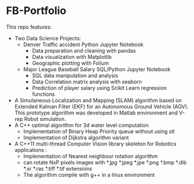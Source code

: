 # FB-Portfolio

This repo features:
* Two Data Science Projects:
  * Denver Traffic accident Python Jupyter Notebook 
    * Data preparation and cleaning with pandas
    * Data visualization with Matplotlib
    * Geographic plotting with Folium
  * Major League Baseball Salary SQL/Python Jupyter Notebook
    * SQL data manipulation and analysis
    * Data Correlation matrix analysis with seaborn
    * Prediction of player salary using Scikit Learn regression functions
* A Simulaneous Localization and Mapping (SLAM) algorithm based on Extended Kalman Filter (EKF) for an Autonomous Ground Vehicle (AGV). This prototype algorithm was developed in Matlab environment and V-rep Robot simulation.
* A C++ optimal algorithm for 3d water level computation
  * Implementation of Binary Heap Priority queue without using stl
  * Implementation of Dijkstra algorithm variant
* A C++11 multi-thread Computer Vision library skeleton for Robotics applications :
  * Implementation of Nearest neighbour rotation algorithm
  * can rotate NxP pixels images with *.jpg *.jpeg *.jpe *.png *.bmp *.dib *.sr *.ras *.tiff *.tif  extensions
  * The algorithm compile with g++ in a linux environment

